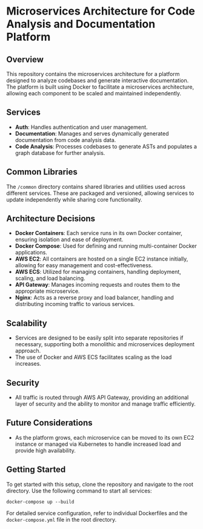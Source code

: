 # Microservices Architecture for Code Analysis and Documentation Platform

## Overview
This repository contains the microservices architecture for a platform designed to analyze codebases and generate interactive documentation. The platform is built using Docker to facilitate a microservices architecture, allowing each component to be scaled and maintained independently.

## Services
- **Auth**: Handles authentication and user management.
- **Documentation**: Manages and serves dynamically generated documentation from code analysis data.
- **Code Analysis**: Processes codebases to generate ASTs and populates a graph database for further analysis.

## Common Libraries
The `/common` directory contains shared libraries and utilities used across different services. These are packaged and versioned, allowing services to update independently while sharing core functionality.

## Architecture Decisions
- **Docker Containers**: Each service runs in its own Docker container, ensuring isolation and ease of deployment.
- **Docker Compose**: Used for defining and running multi-container Docker applications.
- **AWS EC2**: All containers are hosted on a single EC2 instance initially, allowing for easy management and cost-effectiveness.
- **AWS ECS**: Utilized for managing containers, handling deployment, scaling, and load balancing.
- **API Gateway**: Manages incoming requests and routes them to the appropriate microservice.
- **Nginx**: Acts as a reverse proxy and load balancer, handling and distributing incoming traffic to various services.

## Scalability
- Services are designed to be easily split into separate repositories if necessary, supporting both a monolithic and microservices deployment approach.
- The use of Docker and AWS ECS facilitates scaling as the load increases.

## Security
- All traffic is routed through AWS API Gateway, providing an additional layer of security and the ability to monitor and manage traffic efficiently.

## Future Considerations
- As the platform grows, each microservice can be moved to its own EC2 instance or managed via Kubernetes to handle increased load and provide high availability.

## Getting Started
To get started with this setup, clone the repository and navigate to the root directory. Use the following command to start all services:

```z
docker-compose up --build
```

For detailed service configuration, refer to individual Dockerfiles and the `docker-compose.yml` file in the root directory.
